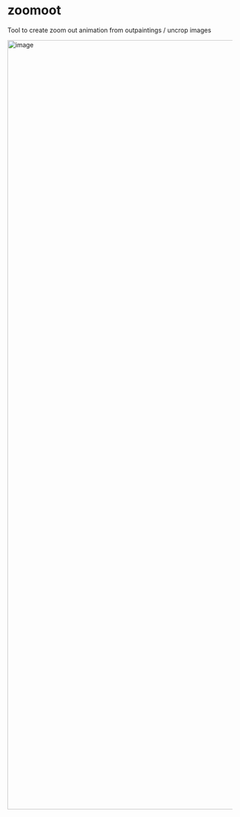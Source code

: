 # zoomoot
Tool to create zoom out animation from outpaintings / uncrop images

<img width="1722" alt="image" src="https://user-images.githubusercontent.com/1196833/185781465-e81c989d-75a2-475e-801d-4328280bf923.png">
